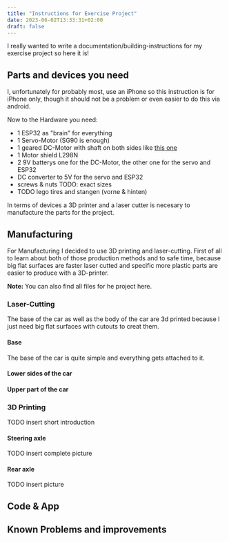 ```yaml
---
title: "Instructions for Exercise Project"
date: 2023-06-02T13:33:31+02:00
draft: false
---
```

I really wanted to write a documentation/building-instructions for my exercise project so here it is!

## Parts and devices you need

I, unfortunately for probably most, use an iPhone so this instruction is for iPhone only, though it should not be a problem or even easier to do this via android.

Now to the Hardware you need:
 - 1 ESP32 as "brain" for everything
 - 1 Servo-Motor (SG90 is enough)
 - 1 geared DC-Motor with shaft on both sides like [this one](https://www.google.com/search?q=dc+getriebemotor+arduino+gelb)
 - 1 Motor shield L298N
 - 2 9V batterys one for the DC-Motor, the other one for the servo and ESP32
 - DC converter to 5V for the servo and ESP32
 - screws & nuts TODO: exact sizes
 - TODO lego tires and stangen (vorne & hinten)

In terms of devices a 3D printer and a laser cutter is necesary to manufacture the parts for the project.

## Manufacturing

For Manufacturing I decided to use 3D printing and laser-cutting.
First of all to learn about both of those production methods and to safe time, because big flat surfaces are faster laser cutted and specific more plastic parts are easier to produce with a 3D-printer.

**Note:** You can also find all files for he project here.

### Laser-Cutting

The base of the car as well as the body of the car are 3d printed because I just need big flat surfaces with cutouts to creat them.

#### Base

The base of the car is quite simple and everything gets attached to it.

#### Lower sides of the car

#### Upper part of the car

### 3D Printing

TODO insert short introduction

#### Steering axle

TODO insert complete picture

#### Rear axle

TODO insert picture

## Code & App

## Known Problems and improvements